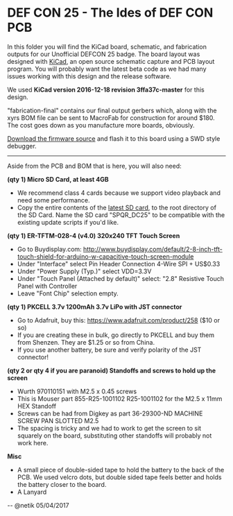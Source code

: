 # DEF CON 25 - The Ides of DEF CON PCB

In this folder you will find the KiCad board, schematic, and 
fabrication outputs for our Unofficial DEFCON 25 badge. The board layout was designed with [KiCad](http://kicad-pcb.org/), an open source schematic capture and PCB layout program. You will probably want the latest beta code as we had many issues working with this design and the release software.

We used **KiCad version 2016-12-18 revision 3ffa37c-master** for this design.

"fabrication-final" contains our final output gerbers which, along with the xyrs BOM file can be sent to MacroFab for construction for around $180. The cost goes down as you manufacture more boards, obviously. 

[Download the firmware source](https://github.com/netik/chibios-orchard) and flash it to this board using a SWD style debugger. 

---

Aside from the PCB and BOM that is here, you will also need:

**(qty 1) Micro SD Card, at least 4GB**

* We recommend class 4 cards because we support video playback and need some performance. 
* Copy the entire contents of the [latest SD card](https://dc25spqr.com), to the root directory of the SD Card. Name the SD card "SPQR_DC25" to be compatible with the existing update scripts if you'd like.

**(qty 1) ER-TFTM-028-4 (v4.0) 320x240 TFT Touch Screen**

* Go to Buydisplay.com: http://www.buydisplay.com/default/2-8-inch-tft-touch-shield-for-arduino-w-capacitive-touch-screen-module
* Under "Interface" select Pin Header Connection 4-Wire SPI + US$0.33
* Under "Power Supply (Typ.)" select VDD=3.3V
* Under "Touch Panel (Attached by default)" select: "2.8" Resistive Touch Panel with Controller
* Leave "Font Chip" selection empty.

**(qty 1) PKCELL 3.7v 1200mAh 3.7v LiPo with JST connector**

* Go to Adafruit, buy this: https://www.adafruit.com/product/258 ($10 or so)
* If you are creating these in bulk, go directly to PKCELL and buy them from Shenzen. They are $1.25 or so from China.
* If you use another battery, be sure and verify polarity of the JST connector!

**(qty 2 or qty 4 if you are paranoid) Standoffs and screws to hold up the screen**

* Wurth 970110151 with M2.5 x 0.45 screws
* This is Mouser part 855-R25-1001102 R25-1001102 for the M2.5 x 11mm HEX Standoff
* Screws can be had from Digkey as part 36-29300-ND MACHINE SCREW PAN SLOTTED M2.5
* The spacing is tricky and we had to work to get the screen to sit squarely on the board, substituting other standoffs will probably not work here.

**Misc**

* A small piece of double-sided tape to hold the battery to the back of the PCB. We used velcro dots, but double sided tape feels better and holds the battery closer to the board.
* A Lanyard 

--
@netik
05/04/2017

